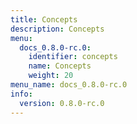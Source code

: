 ```yaml
---
title: Concepts
description: Concepts
menu:
  docs_0.8.0-rc.0:
    identifier: concepts
    name: Concepts
    weight: 20
menu_name: docs_0.8.0-rc.0
info:
  version: 0.8.0-rc.0
---
```


